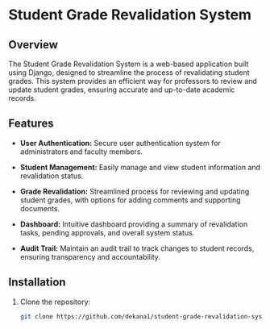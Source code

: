 # Student Grade Revalidation System

## Overview

The Student Grade Revalidation System is a web-based application built using Django, designed to streamline the process of revalidating student grades. 
This system provides an efficient way for professors to review and update student grades, ensuring accurate and up-to-date academic records.

## Features

- **User Authentication:** Secure user authentication system for administrators and faculty members.

- **Student Management:** Easily manage and view student information and revalidation status.

- **Grade Revalidation:** Streamlined process for reviewing and updating student grades, with options for adding comments and supporting documents.

- **Dashboard:** Intuitive dashboard providing a summary of revalidation tasks, pending approvals, and overall system status.

- **Audit Trail:** Maintain an audit trail to track changes to student records, ensuring transparency and accountability.

## Installation

1. Clone the repository:

   ```bash
   git clone https://github.com/dekana1/student-grade-revalidation-system.git
